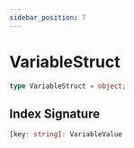 ```yaml
---
sidebar_position: 7
---
```


# VariableStruct

```typescript
type VariableStruct = object;
```

## Index Signature

```typescript
[key: string]: VariableValue
```

